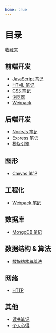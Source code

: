 ```yaml
---
home: true
---
```


# 目录

[收藏夹](./收藏夹.md)

## 前端开发

* [JavaScript 笔记](/前端开发/javascript/readme.md)
* [HTML 笔记](/前端开发/html/readme.md)
* [CSS 笔记](/前端开发/css/readme.md)
* [浏览器](/前端开发/浏览器/readme.md)
* [Webpack](/前端开发/webpack/readme.md)

## 后端开发

* [NodeJs 笔记](/后端开发/NodeJs/readme.md)
* [Express 笔记](/后端开发/Express/readme.md)
* [模板引擎](/后端开发/模板引擎/readme.md)


<!-- ## 游戏开发

* [从0开始学习游戏开发](/游戏开发/从0开始学习游戏开发/readme.md) -->

## 图形

* [Canvas 笔记](/图形/canvas/readme.md)

## 工程化

* [Webpack 笔记](/工程化/webpack/readme.md)

## 数据库

* [MongoDB 笔记](/数据库/mongodb/readme.md)

## 数据结构 & 算法

* [数据结构与算法](/数据结构与算法/readme.md)

## 网络

* [HTTP](/网络/http/readme.md)

## 其他

* [读书笔记](/读书笔记/)
* [个人心得](/个人心得/)

